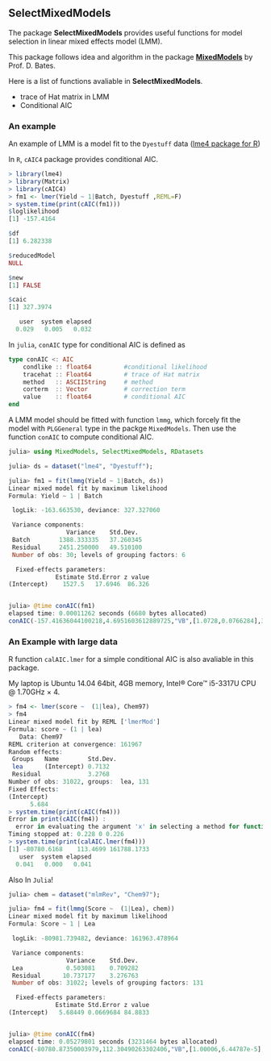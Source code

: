 ## SelectMixedModels

The package **SelectMixedModels** provides useful functions for model selection in linear mixed effects model (LMM).

This package follows idea and algorithm in the package [**MixedModels**](https://github.com/dmbates/MixedModels.jl) by Prof. D. Bates.

Here is a list of functions avaliable in  **SelectMixedModels**.

* trace of Hat matrix in LMM
* Conditional AIC

### An example 

An example of LMM  is a model fit to the `Dyestuff` data ([lme4 package for R](https://github.com/lme4/lme4))

In `R`, `cAIC4` package provides conditional AIC.

```R
> library(lme4)
> library(Matrix)
> library(cAIC4) 
> fm1 <- lmer(Yield ~ 1|Batch, Dyestuff ,REML=F)
> system.time(print(cAIC(fm1)))
$loglikelihood
[1] -157.4164

$df
[1] 6.282338

$reducedModel
NULL

$new
[1] FALSE

$caic
[1] 327.3974

   user  system elapsed 
  0.029   0.005   0.032 
```

In `julia`, `conAIC` type for conditional AIC is defined as

```Julia
type conAIC <: AIC
    condlike :: float64         #conditional likelihood
    tracehat :: Float64         # trace of Hat matrix
    method   :: ASCIIString     # method
    corterm  :: Vector          # correction term
    value    :: float64         # conditional AIC
end
```

A LMM model should be fitted with function `lmmg`, which forcely fit the model with `PLGGeneral` type in the packge `MixedModels`. Then use the function `conAIC` to compute conditional AIC.


```julia
julia> using MixedModels, SelectMixedModels, RDatasets

julia> ds = dataset("lme4", "Dyestuff");

julia> fm1 = fit(lmmg(Yield ~ 1|Batch, ds))
Linear mixed model fit by maximum likelihood
Formula: Yield ~ 1 | Batch

 logLik: -163.663530, deviance: 327.327060

 Variance components:
                Variance    Std.Dev.
 Batch        1388.333335   37.260345
 Residual     2451.250000   49.510100
 Number of obs: 30; levels of grouping factors: 6

  Fixed-effects parameters:
             Estimate Std.Error z value
(Intercept)    1527.5   17.6946  86.326


julia> @time conAIC(fm1)
elapsed time: 0.00011262 seconds (6680 bytes allocated)
conAIC(-157.41636044100218,4.6951603612889725,"VB",[1.0728,0.0766284],327.2054787453064)

```

### An Example with large data

R function `calAIC.lmer` for a simple conditional AIC is also avaliable in this package. 

My laptop is Ubuntu 14.04 64bit, 4GB memory, Intel® Core™ i5-3317U CPU @ 1.70GHz × 4.


```R
> fm4 <- lmer(score ~  (1|lea), Chem97)
> fm4
Linear mixed model fit by REML ['lmerMod']
Formula: score ~ (1 | lea)
   Data: Chem97
REML criterion at convergence: 161967
Random effects:
 Groups   Name        Std.Dev.
 lea      (Intercept) 0.7132  
 Residual             3.2768  
Number of obs: 31022, groups:  lea, 131
Fixed Effects:
(Intercept)  
      5.684  
> system.time(print(cAIC(fm4)))
Error in print(cAIC(fm4)) : 
  error in evaluating the argument 'x' in selecting a method for function 'print': Error: cannot allocate vector of size 7.2 Gb
Timing stopped at: 0.228 0 0.226 
> system.time(print(calAIC.lmer(fm4)))
[1] -80780.6168    113.4699 161788.1733
   user  system elapsed 
  0.041   0.000   0.041 
```

Also In `Julia`!

```Julia
julia> chem = dataset("mlmRev", "Chem97");

julia> fm4 = fit(lmmg(Score ~  (1|Lea), chem))
Linear mixed model fit by maximum likelihood
Formula: Score ~ 1 | Lea

 logLik: -80981.739482, deviance: 161963.478964

 Variance components:
                Variance    Std.Dev.
 Lea            0.503081    0.709282
 Residual      10.737177    3.276763
 Number of obs: 31022; levels of grouping factors: 131

  Fixed-effects parameters:
             Estimate Std.Error z value
(Intercept)   5.68449 0.0669684 84.8833


julia> @time conAIC(fm4)
elapsed time: 0.05279801 seconds (3231464 bytes allocated)
conAIC(-80780.87350003979,112.30490263302406,"VB",[1.00006,6.44787e-5],161788.3715450998)
```